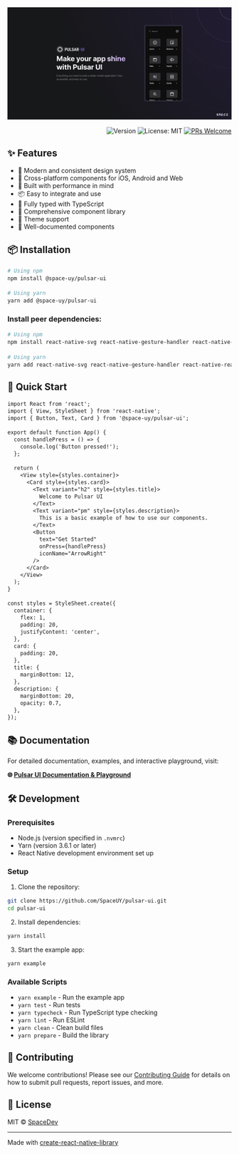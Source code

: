 <div align="right">

<img src="./assets/banner.png">

![Version](https://img.shields.io/badge/version-0.1.0-blue.svg?cacheSeconds=2592000)
![License: MIT](https://img.shields.io/badge/License-MIT-yellow.svg)
[![PRs Welcome](https://img.shields.io/badge/PRs-welcome-brightgreen.svg)](CONTRIBUTING.md)

</div>

## ✨ Features

- 🎨 Modern and consistent design system
- 📱 Cross-platform components for iOS, Android and Web
- 🚀 Built with performance in mind
- 📦 Easy to integrate and use
- 🔧 Fully typed with TypeScript
- 🎯 Comprehensive component library
- 🌈 Theme support
- 📖 Well-documented components

## 📦 Installation

```sh
# Using npm
npm install @space-uy/pulsar-ui

# Using yarn
yarn add @space-uy/pulsar-ui
```

### Install peer dependencies:

```sh
# Using npm
npm install react-native-svg react-native-gesture-handler react-native-reanimated lucide-react-native zustand @react-navigation/elements

# Using yarn
yarn add react-native-svg react-native-gesture-handler react-native-reanimated lucide-react-native zustand @react-navigation/elements
```

## 🚀 Quick Start

```tsx
import React from 'react';
import { View, StyleSheet } from 'react-native';
import { Button, Text, Card } from '@space-uy/pulsar-ui';

export default function App() {
  const handlePress = () => {
    console.log('Button pressed!');
  };

  return (
    <View style={styles.container}>
      <Card style={styles.card}>
        <Text variant="h2" style={styles.title}>
          Welcome to Pulsar UI
        </Text>
        <Text variant="pm" style={styles.description}>
          This is a basic example of how to use our components.
        </Text>
        <Button
          text="Get Started"
          onPress={handlePress}
          iconName="ArrowRight"
        />
      </Card>
    </View>
  );
}

const styles = StyleSheet.create({
  container: {
    flex: 1,
    padding: 20,
    justifyContent: 'center',
  },
  card: {
    padding: 20,
  },
  title: {
    marginBottom: 12,
  },
  description: {
    marginBottom: 20,
    opacity: 0.7,
  },
});
```

## 📚 Documentation

For detailed documentation, examples, and interactive playground, visit:

**🌐 [Pulsar UI Documentation & Playground](https://spaceuy.github.io/pulsar-ui/)**

## 🛠️ Development

### Prerequisites

- Node.js (version specified in `.nvmrc`)
- Yarn (version 3.6.1 or later)
- React Native development environment set up

### Setup

1. Clone the repository:

```sh
git clone https://github.com/SpaceUY/pulsar-ui.git
cd pulsar-ui
```

2. Install dependencies:

```sh
yarn install
```

3. Start the example app:

```sh
yarn example
```

### Available Scripts

- `yarn example` - Run the example app
- `yarn test` - Run tests
- `yarn typecheck` - Run TypeScript type checking
- `yarn lint` - Run ESLint
- `yarn clean` - Clean build files
- `yarn prepare` - Build the library

## 🤝 Contributing

We welcome contributions! Please see our [Contributing Guide](CONTRIBUTING.md) for details on how to submit pull requests, report issues, and more.

## 📄 License

MIT © [SpaceDev](https://github.com/SpaceUY)

---

Made with [create-react-native-library](https://github.com/callstack/react-native-builder-bob)
